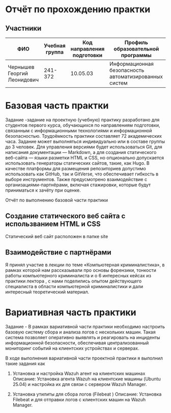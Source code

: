 # Отчёт по прохождению практки

## Участники

| ФИО | Учебная группа | Код направления подготовки | Профиль образовательной программы |
|-|-|-|-|
| Чернышев Георгий Леонидович |241-372|10.05.03|Информационная безопасность автоматизированных систем|

# Базовая часть практки
Задание -задание на проектную (учебную) практику разработано для студентов первого курса, обучающихся по направлениям подготовки, связанным с информационными технологиями и информационной безопасностью. Трудоёмкость практики составляет 72 академических часа. Задание может выполняться индивидуально или в составе группы до 3 человек. Для управления версиями будет использоваться Git, для написания документации — Markdown, а для создания статического веб-сайта — языки разметки HTML и CSS, но опционально допускается использовать генераторы статических сайтов, такие, как Hugo. В качестве платформы для размещения репозиториев допустимо использовать как GitHub, так и GitVerse, что обеспечивает гибкость в выборе инструментов. Также предусмотрено взаимодействие с организациями-партнёрами, включая стажировки, которые будут приниматься к зачёту при оценке.

Отчёт по выполнению базовой части практики 
## Создание статического веб сайта с использванием HTML и CSS
Статический веб сайт расположен в папке site
## Взаимодействие с партнёрами 
Я принял участие в лекции по теме «Компьютерная криминалистика», в рамках которой нам рассказывали про основы форензики, тонкости работы компьютерного криминалиста и о 6 интересных кейсах из практики лектора , с нами поделились опытом действующего специалиста в области компьютерной криминалистики и дали интересный теоретический материал. 

# Вариативная часть практики
Задание - В рамках вариативной части практики необходимо настроить базовую систему сбора и анализа логов с нескольких машин. Такая система позволяет оперативно выявлять и реагировать на инциденты информационной безопасности, обеспечивая централизованный мониторинг событий на клиентских устройствах и серверах.

В ходе выполнения вариативной части проектной практики я выполнил такие задания как
1) Установка и настройка Wazuh агент на клиентских машинах
Описание: Установка агента Wazuh на клиентские машины (Ubuntu 25.04) и настройка их для связи с сервером Wazuh Manager.

2) Установка утилиты для сбора логов (Filebeat )
Описание: Установка Filebeat и для отправки логов с клиентских машин на Wazuh Manager.
